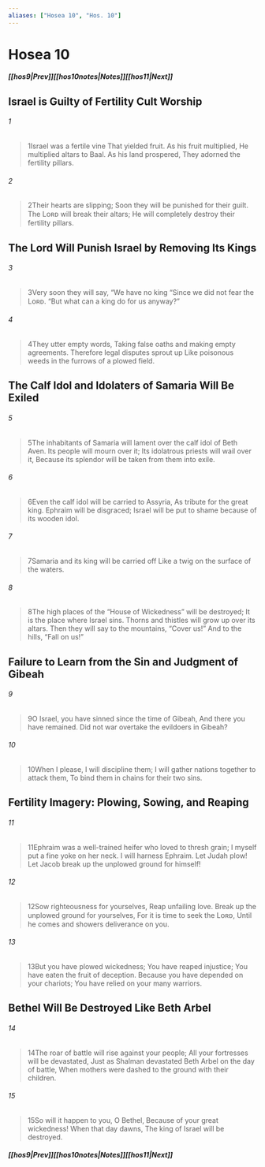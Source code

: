 ```yaml
---
aliases: ["Hosea 10", "Hos. 10"]
---
```

# Hosea 10
##### <span class=arrow-left></span>[[hos9|Prev]]<span class=navigation-separator></span>[[hos10notes|Notes]]<span class=navigation-separator></span>[[hos11|Next]]<span class=arrow-right></span>
## Israel is Guilty of Fertility Cult Worship
###### 1
><span class=verse-first-poetry>1</span>Israel was a fertile vine
>That yielded fruit.
>As his fruit multiplied,
>He multiplied altars to Baal.
>As his land prospered,
>They adorned the fertility pillars.
###### 2
><span class=verse-body-poetry>2</span>Their hearts are slipping;
>Soon they will be punished for their guilt.
>The Lᴏʀᴅ will break their altars;
>He will completely destroy their fertility pillars.
## The Lord Will Punish Israel by Removing Its Kings
###### 3
><span class=verse-first-poetry>3</span>Very soon they will say, “We have no king
><span class=poetry-quote-double>“</span>Since we did not fear the Lᴏʀᴅ.
><span class=poetry-quote-double>“</span>But what can a king do for us anyway?”
###### 4
><span class=verse-body-poetry>4</span>They utter empty words,
>Taking false oaths and making empty agreements.
>Therefore legal disputes sprout up
>Like poisonous weeds in the furrows of a plowed field.
## The Calf Idol and Idolaters of Samaria Will Be Exiled
###### 5
><span class=verse-body-poetry>5</span>The inhabitants of Samaria will lament over the calf idol of Beth Aven.
>Its people will mourn over it;
>Its idolatrous priests will wail over it,
>Because its splendor will be taken from them into exile.
###### 6
><span class=verse-body-poetry>6</span>Even the calf idol will be carried to Assyria,
>As tribute for the great king.
>Ephraim will be disgraced;
>Israel will be put to shame because of its wooden idol.
###### 7
><span class=verse-body-poetry>7</span>Samaria and its king will be carried off
>Like a twig on the surface of the waters.
###### 8
><span class=verse-body-poetry>8</span>The high places of the “House of Wickedness” will be destroyed;
>It is the place where Israel sins.
>Thorns and thistles will grow up over its altars.
>Then they will say to the mountains, “Cover us!”
>And to the hills, “Fall on us!”
## Failure to Learn from the Sin and Judgment of Gibeah
###### 9
><span class=verse-body-poetry>9</span>O Israel, you have sinned since the time of Gibeah,
>And there you have remained.
>Did not war overtake the evildoers in Gibeah?
###### 10
><span class=verse-body-poetry>10</span>When I please, I will discipline them;
>I will gather nations together to attack them,
>To bind them in chains for their two sins.
## Fertility Imagery: Plowing, Sowing, and Reaping
###### 11
><span class=verse-first-poetry>11</span>Ephraim was a well-trained heifer who loved to thresh grain;
>I myself put a fine yoke on her neck.
>I will harness Ephraim.
>Let Judah plow!
>Let Jacob break up the unplowed ground for himself!
###### 12
><span class=verse-body-poetry>12</span>Sow righteousness for yourselves,
>Reap unfailing love.
>Break up the unplowed ground for yourselves,
>For it is time to seek the Lᴏʀᴅ,
>Until he comes and showers deliverance on you.
###### 13
><span class=verse-body-poetry>13</span>But you have plowed wickedness;
>You have reaped injustice;
>You have eaten the fruit of deception.
>Because you have depended on your chariots;
>You have relied on your many warriors.
## Bethel Will Be Destroyed Like Beth Arbel
###### 14
><span class=verse-body-poetry>14</span>The roar of battle will rise against your people;
>All your fortresses will be devastated,
>Just as Shalman devastated Beth Arbel on the day of battle,
>When mothers were dashed to the ground with their children.
###### 15
><span class=verse-body-poetry>15</span>So will it happen to you, O Bethel,
>Because of your great wickedness!
>When that day dawns,
>The king of Israel will be destroyed.
##### <span class=arrow-left></span>[[hos9|Prev]]<span class=navigation-separator></span>[[hos10notes|Notes]]<span class=navigation-separator></span>[[hos11|Next]]<span class=arrow-right></span>